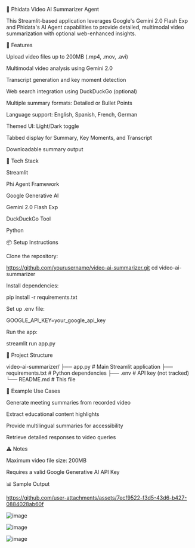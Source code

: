 🎥 Phidata Video AI Summarizer Agent

This Streamlit-based application leverages Google's Gemini 2.0 Flash Exp and Phidata's AI Agent capabilities to provide detailed, multimodal video summarization with optional web-enhanced insights.

🚀 Features

Upload video files up to 200MB (.mp4, .mov, .avi)

Multimodal video analysis using Gemini 2.0

Transcript generation and key moment detection

Web search integration using DuckDuckGo (optional)

Multiple summary formats: Detailed or Bullet Points

Language support: English, Spanish, French, German

Themed UI: Light/Dark toggle

Tabbed display for Summary, Key Moments, and Transcript

Downloadable summary output

🧠 Tech Stack

Streamlit

Phi Agent Framework

Google Generative AI

Gemini 2.0 Flash Exp

DuckDuckGo Tool

Python

📦 Setup Instructions

Clone the repository:

https://github.com/yourusername/video-ai-summarizer.git
cd video-ai-summarizer

Install dependencies:

pip install -r requirements.txt

Set up .env file:

GOOGLE_API_KEY=your_google_api_key

Run the app:

streamlit run app.py

📁 Project Structure

video-ai-summarizer/
├── app.py                  # Main Streamlit application
├── requirements.txt        # Python dependencies
├── .env                    # API key (not tracked)
└── README.md               # This file

📝 Example Use Cases

Generate meeting summaries from recorded video

Extract educational content highlights

Provide multilingual summaries for accessibility

Retrieve detailed responses to video queries

⚠️ Notes

Maximum video file size: 200MB

Requires a valid Google Generative AI API Key

📊 Sample Output

https://github.com/user-attachments/assets/7ecf9522-f3d5-43d6-b427-0884028ab60f

![image](https://github.com/user-attachments/assets/7557de01-746c-4dde-946a-3611ffffd633)

![image](https://github.com/user-attachments/assets/af0a7123-0928-4d03-8e84-ff0f1bb2576c)

![image](https://github.com/user-attachments/assets/fb86dfd2-1aab-41b1-891f-d45110f46219)



